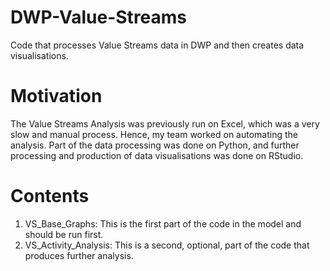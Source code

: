 # DWP-Value-Streams
Code that processes Value Streams data in DWP and then creates data visualisations. 


# Motivation
The Value Streams Analysis was previously run on Excel, which was a very slow and manual process. Hence, my team worked on automating the analysis. Part of the data processing was done on Python, and further processing and production of data visualisations was done on RStudio. 

# Contents
1. VS_Base_Graphs: This is the first part of the code in the model and should be run first.
2. VS_Activity_Analysis: This is a second, optional, part of the code that produces further analysis.
